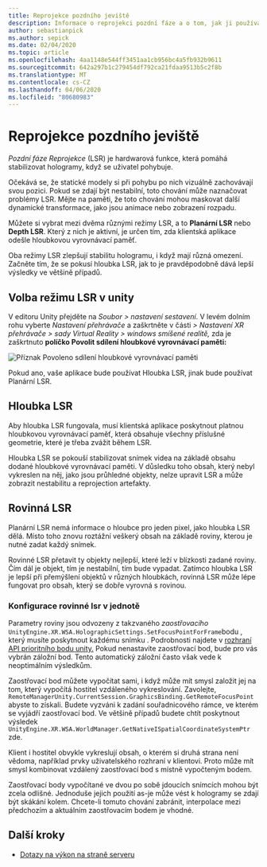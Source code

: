 ```yaml
---
title: Reprojekce pozdního jeviště
description: Informace o reprojekci pozdní fáze a o tom, jak ji používat.
author: sebastianpick
ms.author: sepick
ms.date: 02/04/2020
ms.topic: article
ms.openlocfilehash: 4aa1148e544ff3451aa1cb956bc4a5fb932b9611
ms.sourcegitcommit: 642a297b1c279454df792ca21fdaa9513b5c2f8b
ms.translationtype: MT
ms.contentlocale: cs-CZ
ms.lasthandoff: 04/06/2020
ms.locfileid: "80680983"
---
```

# <a name="late-stage-reprojection"></a>Reprojekce pozdního jeviště

*Pozdní fáze Reprojekce* (LSR) je hardwarová funkce, která pomáhá stabilizovat hologramy, když se uživatel pohybuje.

Očekává se, že statické modely si při pohybu po nich vizuálně zachovávají svou pozici. Pokud se zdají být nestabilní, toto chování může naznačovat problémy LSR. Mějte na paměti, že toto chování mohou maskovat další dynamické transformace, jako jsou animace nebo zobrazení rozpadu.

Můžete si vybrat mezi dvěma různými režimy LSR, a to **Planární LSR** nebo **Depth LSR**. Který z nich je aktivní, je určen tím, zda klientská aplikace odešle hloubkovou vyrovnávací paměť.

Oba režimy LSR zlepšují stabilitu hologramu, i když mají různá omezení. Začněte tím, že se pokusí hloubka LSR, jak to je pravděpodobně dává lepší výsledky ve většině případů.

## <a name="choose-lsr-mode-in-unity"></a>Volba režimu LSR v unity

V editoru Unity přejděte na *Soubor > nastavení sestavení*. V levém dolním rohu vyberte *Nastavení přehrávače* a zaškrtněte v části *> Nastavení XR přehrávače > sady Virtual Reality > windows smíšené realitě,* zda je zaškrtnuto **políčko Povolit sdílení hloubkové vyrovnávací paměti:**

![Příznak Povoleno sdílení hloubkové vyrovnávací paměti](./media/unity-depth-buffer-sharing-enabled.png)

Pokud ano, vaše aplikace bude používat Hloubka LSR, jinak bude používat Planární LSR.

## <a name="depth-lsr"></a>Hloubka LSR

Aby hloubka LSR fungovala, musí klientská aplikace poskytnout platnou hloubkovou vyrovnávací paměť, která obsahuje všechny příslušné geometrie, které je třeba zvážit během LSR.

Hloubka LSR se pokouší stabilizovat snímek videa na základě obsahu dodané hloubkové vyrovnávací paměti. V důsledku toho obsah, který nebyl vykreslen na něj, jako jsou průhledné objekty, nelze upravit LSR a může zobrazit nestabilitu a reprojection artefakty.

## <a name="planar-lsr"></a>Rovinná LSR

Planární LSR nemá informace o hloubce pro jeden pixel, jako hloubka LSR dělá. Místo toho znovu roztážní veškerý obsah na základě roviny, kterou je nutné zadat každý snímek.

Rovinné LSR přetavit ty objekty nejlepší, které leží v blízkosti zadané roviny. Čím dál je objekt, tím je nestabilní, tím bude vypadat. Zatímco hloubka LSR je lepší při přemýšlení objektů v různých hloubkách, rovinná LSR může lépe fungovat pro obsah, který se dobře vyrovná s rovinou.

### <a name="configure-planar-lsr-in-unity"></a>Konfigurace rovinné lsr v jednotě

Parametry roviny jsou odvozeny z takzvaného *zaostřovacího* `UnityEngine.XR.WSA.HolographicSettings.SetFocusPointForFrame`bodu , který musíte poskytnout každému snímku . Podrobnosti najdete v [rozhraní API prioritního bodu unity.](https://docs.microsoft.com/windows/mixed-reality/focus-point-in-unity) Pokud nenastavíte zaostřovací bod, bude pro vás vybrán záložní bod. Tento automatický záložní často však vede k neoptimálním výsledkům.

Zaostřovací bod můžete vypočítat sami, i když může mít smysl založit jej na tom, který vypočítá hostitel vzdáleného vykreslování. Zavolejte, `RemoteManagerUnity.CurrentSession.GraphicsBinding.GetRemoteFocusPoint` abyste to získali. Budete vyzváni k zadání souřadnicového rámce, ve kterém se vyjádří zaostřovací bod. Ve většině případů budete chtít poskytnout výsledek `UnityEngine.XR.WSA.WorldManager.GetNativeISpatialCoordinateSystemPtr` zde.

Klient i hostitel obvykle vykreslují obsah, o kterém si druhá strana není vědoma, například prvky uživatelského rozhraní v klientovi. Proto může mít smysl kombinovat vzdálený zaostřovací bod s místně vypočteným bodem.

Zaostřovací body vypočítané ve dvou po sobě jdoucích snímcích mohou být zcela odlišné. Jednoduše jejich použití as-je může vést k hologramy se zdají být skákání kolem. Chcete-li tomuto chování zabránit, interpolace mezi předchozím a aktuálním zaostřovacím bodem je vhodné.

## <a name="next-steps"></a>Další kroky

* [Dotazy na výkon na straně serveru](performance-queries.md)
